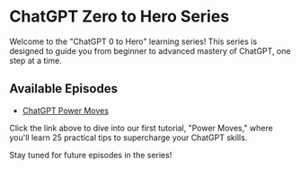 # ChatGPT Zero to Hero Series

Welcome to the "ChatGPT 0 to Hero" learning series! This series is designed to guide you from beginner to advanced mastery of ChatGPT, one step at a time.

## Available Episodes

- [ChatGPT Power Moves](ChatGPT%20Power%20Moves%20–%20Self‑paced%20Tutorial.md)

Click the link above to dive into our first tutorial, "Power Moves," where you'll learn 25 practical tips to supercharge your ChatGPT skills.

Stay tuned for future episodes in the series!
